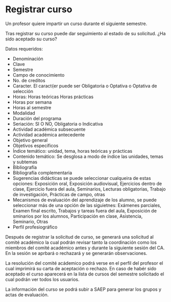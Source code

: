 # Registrar curso

Un profesor quiere impartir un curso durante el siguiente semestre.

Tras registrar su curso puede dar seguimiento al estado de su solicitud. ¿Ha sido aceptado su curso?

Datos requeridos:

- Denominación
- Clave
- Semestre
- Campo de conocimiento
- No. de creditos
- Caracter. El caract{er puede ser Obligatoria o Optativa o Optativa de selección
- Horas: Horas teóricas Horas prácticas
- Horas por semana
- Horas al semestre
- Modalidad
- Duración del programa
- Seriación: SI O NO, Obligatoria o Indicativa
- Actividad académica subsecuente
- Actividad académica antecedente
- Objetivo general
- Objetivos especificos
- Índice temático: unidad, tema, horas teóricas y prácticas
- Contenido temático: Se desglosa a modo de índice las unidades, temas y subtemas
- Bibliografía
- Bibliografía complementaria
- Sugerencias didácticas se puede seleccionar cualqueira de estas opciones: Exposición oral, Exposición audiovisual, Ejercicios dentro de clase, Ejercicio fuera del aula, Seminarios, Lecturas obligatorias, Trabajo de investigación, Prácticas de campo, otras
- Mecanismos de evaluación del aprendizaje de los alumno, se puede seleccionar más de una opción de las siguietnes: Exámenes parciales, Examen final escrito, Trabajos y tareas fuera del aula, Exposición de sminarios por los alumnos, Participación en clase, Asistencia, Seminario, Otras
- Perfil profesiográfico



Después de registrar la solicitud de curso, se generará una solicitud al comité académico la cual podrán revisar tanto la coordinación como los miembros del comité académico antes y durante la siguiente sesión del CA. En la sesión se aprbará o rechazará y se generarán observaciones. 

La resolución del comité acádemico podrá verse en el perfil del profesor el cual imprimirá su carta de aceptación o rechazo.
En caso de habér sido aceptado el curso aparecerá en la lista de cursos del semestre solicitado el cual podrán ver todos los usuarios.

La información del curso se podrá subir a SAEP para generar los grupos y actas de evaluación. 
